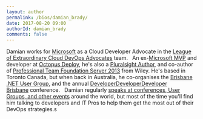 ```yaml
---
layout: author
permalink: /bios/damian_brady/
date: 2017-08-20 09:00
authorId: damian_brady
comments: false
---
```


Damian works for [Microsoft](https://microsoft.com/) as a Cloud Developer Advocate in the [League of Extraordinary
Cloud DevOps Advocates](http://loecda.com) team.
 
An ex-[Microsoft MVP](https://mvp.microsoft.com/en-us/mvp/Damian%20Brady-5000595) and developer at [Octopus Deploy](https://octopus.com), he's also a [Pluralsight Author](https://www.pluralsight.com/authors/damian-brady), and co-author of [Professional Team Foundation Server 2013](http://brdy.in/ProTFS2013) from Wiley. He's based in Toronto Canada, but when back in Australia, he co-organises the [Brisbane .NET User Group](http://www.meetup.com/Brisbane-Net-User-Group/), and the annual [DeveloperDeveloperDeveloper Brisbane](http://www.dddbrisbane.com/) conference.
 
Damian regularly [speaks at conferences, User Groups, and other events](https://damianbrady.com.au/speaking) around the world, but most of the time you'll find him talking to developers and IT Pros to help them get the most out of their DevOps strategies.s